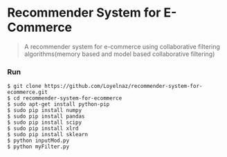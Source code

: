 # Recommender System for E-Commerce
> A recommender system for e-commerce using collaborative filtering algorithms(memory based and model based collaborative filtering)

### Run

```
$ git clone https://github.com/Loyelnaz/recommender-system-for-ecommerce.git
$ cd recommender-system-for-ecommerce
$ sudo apt-get install python-pip
$ sudo pip install numpy
$ sudo pip install pandas
$ sudo pip install scipy
$ sudo pip install xlrd
$ sudo pip install sklearn
$ python inputMod.py
$ python myFilter.py
```
